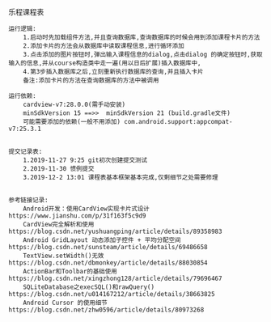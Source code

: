 乐程课程表
    
    
    
    运行逻辑:
        1.启动时先加载组件方法,并且查询数据库,查询数据库的时候会用到添加课程卡片的方法
        2.添加卡片的方法会从数据库中读取课程信息,进行循环添加
        3.点击添加的图片按钮时,弹出输入课程信息的dialog,点击dialog 的确定按钮时,获取输入的信息,并从course构造类中走一遍(用以日后扩展)插入数据库中,
        4.第3步插入数据库之后,立刻重新执行数据库的查询,并且插入卡片
        备注:添加卡片的方法在查询数据库的方法中被调用

    运行依赖:
        cardview-v7:28.0.0(需手动安装)
        minSdkVersion 15 ==>>  minSdkVersion 21 (build.gradle文件)
        可能需要添加的依赖(一般不用添加) com.android.support:appcompat-v7:25.3.1
         

    提交记录表:
        1.2019-11-27 9:25 git初次创建提交测试
        2.2019-11-30 惯例提交
        3.2019-12-2 13:01 课程表基本框架基本完成,仅剩细节之处需要修理
        
        
    参考链接记录:
        Android开发：使用CardView实现卡片式设计 https://www.jianshu.com/p/31f163f5c9d9 
        CardView完全解析和使用 https://blog.csdn.net/yushuangping/article/details/89358983 
        Android GridLayout 动态添加子控件 + 平均分配空间 https://blog.csdn.net/sunsteam/article/details/69486658
        TextView.setWidth()无效 https://blog.csdn.net/dbmonkey/article/details/88030854
        ActionBar和Toolbar的基础使用 https://blog.csdn.net/xingzhong128/article/details/79696467 
        SQLiteDatabase之execSQL()和rawQuery() https://blog.csdn.net/u014167212/article/details/38663825
        Android Cursor 的使用细节 https://blog.csdn.net/zhw0596/article/details/80973268
        
        
       